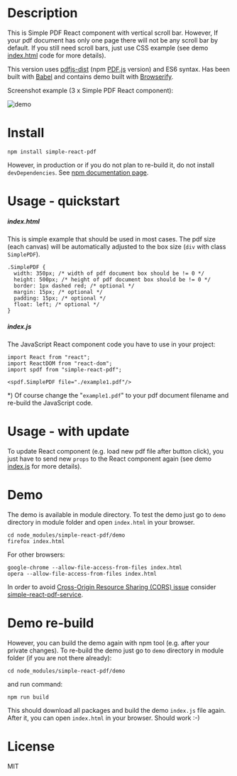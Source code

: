 # Description

This is Simple PDF React component with vertical scroll bar. However, If your pdf document has only one page there will not be any scroll bar by default. If you still need scroll bars, just use CSS example (see demo [index.html](https://github.com/javascriptiscoolpl/npm-simple-react-pdf/blob/master/demo/index.html) code for more details).

This version uses [pdfjs-dist](https://www.npmjs.com/package/pdfjs-dist) (npm [PDF.js](https://mozilla.github.io/pdf.js/) version) and ES6 syntax. Has been built with [Babel](https://babeljs.io/) and contains demo built with [Browserify](http://browserify.org/).

Screenshot example (3 x Simple PDF React component):

![demo](https://raw.githubusercontent.com/javascriptiscoolpl/npm-simple-react-pdf/master/screenshot.png)

# Install

    npm install simple-react-pdf

However, in production or if you do not plan to re-build it, do not install <code>devDependencies</code>. See [npm documentation page](https://docs.npmjs.com/cli/install).

# Usage - quickstart

##### index.html

This is simple example that should be used in most cases. The pdf size (each canvas) will be automatically adjusted to the box size (<code>div</code> with class <code>SimplePDF</code>).

    .SimplePDF {
      width: 350px; /* width of pdf document box should be != 0 */
      height: 500px; /* height of pdf document box should be != 0 */
      border: 1px dashed red; /* optional */
      margin: 15px; /* optional */
      padding: 15px; /* optional */
      float: left; /* optional */
    }

##### index.js

The JavaScript React component code you have to use in your project:

    import React from "react";
    import ReactDOM from "react-dom";
    import spdf from "simple-react-pdf";

    <spdf.SimplePDF file="./example1.pdf"/>

*) Of course change the "<code>example1.pdf</code>" to your pdf document filename and re-build the JavaScript code.

# Usage - with update

To update React component (e.g. load new pdf file after button click), you just have to send new <code>props</code> to the React component again (see demo [index.js](https://github.com/javascriptiscoolpl/npm-simple-react-pdf/blob/master/demo/src/index.js) for more details).

# Demo

The demo is available in module directory. To test the demo just go to <code>demo</code> directory in module folder and open <code>index.html</code> in your browser.

    cd node_modules/simple-react-pdf/demo
    firefox index.html

For other browsers:

    google-chrome --allow-file-access-from-files index.html
    opera --allow-file-access-from-files index.html

In order to avoid [Cross-Origin Resource Sharing (CORS) issue](https://github.com/mozilla/pdf.js/wiki/Frequently-Asked-Questions#faq-xhr) consider [simple-react-pdf-service](https://www.npmjs.com/package/simple-react-pdf-service).

# Demo re-build

However, you can build the demo again with npm tool (e.g. after your private changes). To re-build the demo just go to <code>demo</code> directory in module folder (if you are not there already):

    cd node_modules/simple-react-pdf/demo

and run command:

    npm run build

This should download all packages and build the demo <code>index.js</code> file again. After it, you can open <code>index.html</code> in your browser. Should work :-)

# License

MIT
